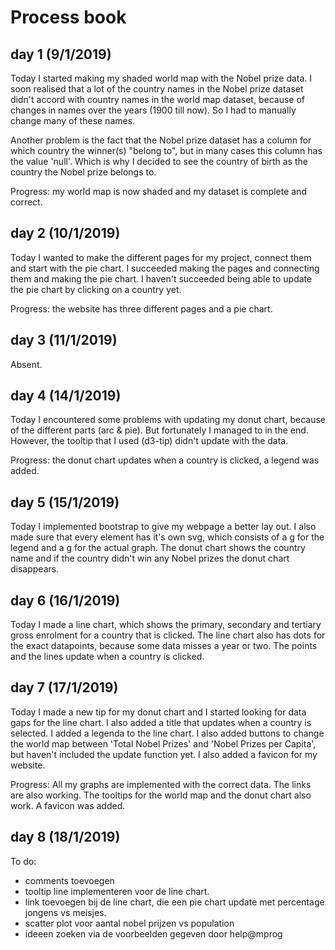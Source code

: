 # Process book

## day 1 (9/1/2019)

Today I started making my shaded world map with the Nobel prize data. I soon realised that a lot of the country
names in the Nobel prize dataset didn't accord with country names in the world map dataset, because of
changes in names over the years (1900 till now).
So I had to manually change many of these names.

Another problem is the fact that the Nobel prize dataset has a column for which country the winner(s) "belong to",
but in many cases this column has the value 'null'.
Which is why I decided to see the country of birth as the country the Nobel prize belongs to.

Progress: my world map is now shaded and my dataset is complete and correct.

## day 2 (10/1/2019)

Today I wanted to make the different pages for my project, connect them and start with the pie chart.
I succeeded making the pages and connecting them and making the pie chart. I haven't succeeded being able to update
the pie chart by clicking on a country yet.

Progress: the website has three different pages and a pie chart.

## day 3 (11/1/2019)

Absent.

## day 4 (14/1/2019)

Today I encountered some problems with updating my donut chart, because of the different parts (arc & pie). But fortunately I managed to in the end. However, the tooltip that I used (d3-tip) didn't update with the data.

Progress: the donut chart updates when a country is clicked, a legend was added.

## day 5 (15/1/2019)

Today I implemented bootstrap to give my webpage a better lay out. I also made sure that every element has it's own svg, which consists of a g for the legend and a g for the actual graph. The donut chart shows the country name and if the country didn't win any Nobel prizes the donut chart disappears.

## day 6 (16/1/2019)

Today I made a line chart, which shows the primary, secondary and tertiary gross enrolment for a country that is clicked. The line chart also has dots for the exact datapoints, because some data misses a year or two. The points and the lines update when a country is clicked.

## day 7 (17/1/2019)

Today I made a new tip for my donut chart and I started looking for data gaps for the line chart. I also added a title that updates when a country is selected. I added a legenda to the line chart. I also added buttons to change the world map between 'Total Nobel Prizes' and 'Nobel Prizes per Capita', but haven't included the update function yet. I also added a favicon for my website.

Progress: All my graphs are implemented with the correct data. The links are also working. The tooltips for the world map and the donut chart also work. A favicon was added. 

## day 8 (18/1/2019)

To do:

- comments toevoegen
- tooltip line implementeren voor de line chart.
- link toevoegen bij de line chart, die een pie chart update met percentage jongens vs meisjes.
- scatter plot voor aantal nobel prijzen vs population
- ideeen zoeken via de voorbeelden gegeven door help@mprog
